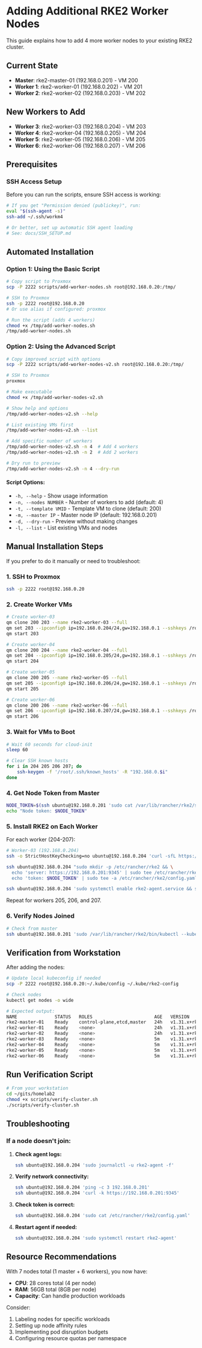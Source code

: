 # Adding Additional RKE2 Worker Nodes

This guide explains how to add 4 more worker nodes to your existing RKE2 cluster.

## Current State

- **Master**: rke2-master-01 (192.168.0.201) - VM 200
- **Worker 1**: rke2-worker-01 (192.168.0.202) - VM 201
- **Worker 2**: rke2-worker-02 (192.168.0.203) - VM 202

## New Workers to Add

- **Worker 3**: rke2-worker-03 (192.168.0.204) - VM 203
- **Worker 4**: rke2-worker-04 (192.168.0.205) - VM 204
- **Worker 5**: rke2-worker-05 (192.168.0.206) - VM 205
- **Worker 6**: rke2-worker-06 (192.168.0.207) - VM 206

## Prerequisites

### SSH Access Setup

Before you can run the scripts, ensure SSH access is working:

```bash
# If you get "Permission denied (publickey)", run:
eval "$(ssh-agent -s)"
ssh-add ~/.ssh/workm4

# Or better, set up automatic SSH agent loading
# See: docs/SSH_SETUP.md
```

## Automated Installation

### Option 1: Using the Basic Script

```bash
# Copy script to Proxmox
scp -P 2222 scripts/add-worker-nodes.sh root@192.168.0.20:/tmp/

# SSH to Proxmox
ssh -p 2222 root@192.168.0.20
# Or use alias if configured: proxmox

# Run the script (adds 4 workers)
chmod +x /tmp/add-worker-nodes.sh
/tmp/add-worker-nodes.sh
```

### Option 2: Using the Advanced Script

```bash
# Copy improved script with options
scp -P 2222 scripts/add-worker-nodes-v2.sh root@192.168.0.20:/tmp/

# SSH to Proxmox
proxmox

# Make executable
chmod +x /tmp/add-worker-nodes-v2.sh

# Show help and options
/tmp/add-worker-nodes-v2.sh --help

# List existing VMs first
/tmp/add-worker-nodes-v2.sh --list

# Add specific number of workers
/tmp/add-worker-nodes-v2.sh -n 4  # Add 4 workers
/tmp/add-worker-nodes-v2.sh -n 2  # Add 2 workers

# Dry run to preview
/tmp/add-worker-nodes-v2.sh -n 4 --dry-run
```

#### Script Options:
- `-h, --help` - Show usage information
- `-n, --nodes NUMBER` - Number of workers to add (default: 4)
- `-t, --template VMID` - Template VM to clone (default: 200)
- `-m, --master IP` - Master node IP (default: 192.168.0.201)
- `-d, --dry-run` - Preview without making changes
- `-l, --list` - List existing VMs and nodes

## Manual Installation Steps

If you prefer to do it manually or need to troubleshoot:

### 1. SSH to Proxmox

```bash
ssh -p 2222 root@192.168.0.20
```

### 2. Create Worker VMs

```bash
# Create worker-03
qm clone 200 203 --name rke2-worker-03 --full
qm set 203 --ipconfig0 ip=192.168.0.204/24,gw=192.168.0.1 --sshkeys /root/.ssh/id_rsa.pub
qm start 203

# Create worker-04
qm clone 200 204 --name rke2-worker-04 --full
qm set 204 --ipconfig0 ip=192.168.0.205/24,gw=192.168.0.1 --sshkeys /root/.ssh/id_rsa.pub
qm start 204

# Create worker-05
qm clone 200 205 --name rke2-worker-05 --full
qm set 205 --ipconfig0 ip=192.168.0.206/24,gw=192.168.0.1 --sshkeys /root/.ssh/id_rsa.pub
qm start 205

# Create worker-06
qm clone 200 206 --name rke2-worker-06 --full
qm set 206 --ipconfig0 ip=192.168.0.207/24,gw=192.168.0.1 --sshkeys /root/.ssh/id_rsa.pub
qm start 206
```

### 3. Wait for VMs to Boot

```bash
# Wait 60 seconds for cloud-init
sleep 60

# Clear SSH known hosts
for i in 204 205 206 207; do
    ssh-keygen -f '/root/.ssh/known_hosts' -R "192.168.0.$i"
done
```

### 4. Get Node Token from Master

```bash
NODE_TOKEN=$(ssh ubuntu@192.168.0.201 'sudo cat /var/lib/rancher/rke2/server/node-token')
echo "Node token: $NODE_TOKEN"
```

### 5. Install RKE2 on Each Worker

For each worker (204-207):

```bash
# Worker-03 (192.168.0.204)
ssh -o StrictHostKeyChecking=no ubuntu@192.168.0.204 'curl -sfL https://get.rke2.io | INSTALL_RKE2_TYPE="agent" sudo sh -'

ssh ubuntu@192.168.0.204 "sudo mkdir -p /etc/rancher/rke2 && \
  echo 'server: https://192.168.0.201:9345' | sudo tee /etc/rancher/rke2/config.yaml && \
  echo 'token: $NODE_TOKEN' | sudo tee -a /etc/rancher/rke2/config.yaml"

ssh ubuntu@192.168.0.204 'sudo systemctl enable rke2-agent.service && sudo systemctl start rke2-agent.service'
```

Repeat for workers 205, 206, and 207.

### 6. Verify Nodes Joined

```bash
# Check from master
ssh ubuntu@192.168.0.201 'sudo /var/lib/rancher/rke2/bin/kubectl --kubeconfig /etc/rancher/rke2/rke2.yaml get nodes'
```

## Verification from Workstation

After adding the nodes:

```bash
# Update local kubeconfig if needed
scp -P 2222 root@192.168.0.20:~/.kube/config ~/.kube/rke2-config

# Check nodes
kubectl get nodes -o wide

# Expected output:
NAME              STATUS   ROLES                       AGE   VERSION
rke2-master-01    Ready    control-plane,etcd,master   24h   v1.31.x+rke2
rke2-worker-01    Ready    <none>                      24h   v1.31.x+rke2
rke2-worker-02    Ready    <none>                      24h   v1.31.x+rke2
rke2-worker-03    Ready    <none>                      5m    v1.31.x+rke2
rke2-worker-04    Ready    <none>                      5m    v1.31.x+rke2
rke2-worker-05    Ready    <none>                      5m    v1.31.x+rke2
rke2-worker-06    Ready    <none>                      5m    v1.31.x+rke2
```

## Run Verification Script

```bash
# From your workstation
cd ~/gits/homelab2
chmod +x scripts/verify-cluster.sh
./scripts/verify-cluster.sh
```

## Troubleshooting

### If a node doesn't join:

1. **Check agent logs:**
   ```bash
   ssh ubuntu@192.168.0.204 'sudo journalctl -u rke2-agent -f'
   ```

2. **Verify network connectivity:**
   ```bash
   ssh ubuntu@192.168.0.204 'ping -c 3 192.168.0.201'
   ssh ubuntu@192.168.0.204 'curl -k https://192.168.0.201:9345'
   ```

3. **Check token is correct:**
   ```bash
   ssh ubuntu@192.168.0.204 'sudo cat /etc/rancher/rke2/config.yaml'
   ```

4. **Restart agent if needed:**
   ```bash
   ssh ubuntu@192.168.0.204 'sudo systemctl restart rke2-agent'
   ```

## Resource Recommendations

With 7 nodes total (1 master + 6 workers), you now have:
- **CPU**: 28 cores total (4 per node)
- **RAM**: 56GB total (8GB per node)
- **Capacity**: Can handle production workloads

Consider:
1. Labeling nodes for specific workloads
2. Setting up node affinity rules
3. Implementing pod disruption budgets
4. Configuring resource quotas per namespace